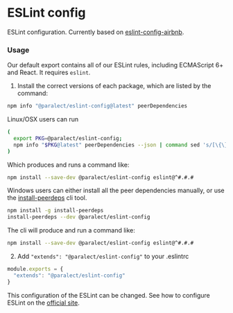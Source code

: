 # ESLint config

ESLint configuration. Currently based on [eslint-config-airbnb](https://github.com/airbnb/javascript).

### Usage

Our default export contains all of our ESLint rules, including ECMAScript 6+ and React. It requires `eslint`.

1. Install the correct versions of each package, which are listed by the command:
```bash
npm info "@paralect/eslint-config@latest" peerDependencies
```

Linux/OSX users can run
```bash
(
  export PKG=@paralect/eslint-config;
  npm info "$PKG@latest" peerDependencies --json | command sed 's/[\{\},]//g ; s/: /@/g' | xargs npm install --save-dev "$PKG@latest"
)
```

Which produces and runs a command like:
```bash
npm install --save-dev @paralect/eslint-config eslint@^#.#.#
```

Windows users can either install all the peer dependencies manually, or use the [install-peerdeps](https://github.com/nathanhleung/install-peerdeps) cli tool.
```bash
npm install -g install-peerdeps
install-peerdeps --dev @paralect/eslint-config
```

The cli will produce and run a command like:
```bash
npm install --save-dev @paralect/eslint-config eslint@^#.#.#
```

2. Add `"extends": "@paralect/eslint-config"` to your .eslintrc
```javascript
module.exports = {
  "extends": "@paralect/eslint-config"
}
```

This configuration of the ESLint can be changed. See how to configure ESLint on the [official site](https://eslint.org/docs/user-guide/configuring).
